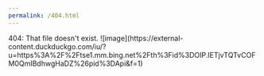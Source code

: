 ```yaml
---
permalink: /404.html
---
```

<title>That file doesn't exist.</title>
404: That file doesn't exist. ![image](https://external-content.duckduckgo.com/iu/?u=https%3A%2F%2Ftse1.mm.bing.net%2Fth%3Fid%3DOIP.IETjvTQTvCOFM0QmIBdhwgHaDZ%26pid%3DApi&f=1)

